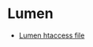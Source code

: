 # Lumen

- [Lumen htaccess file](https://github.com/a7madev/awesome-dev/blob/master/Lumen/lumen.htaccess)
